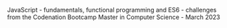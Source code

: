 JavaScript - fundamentals, functional programming and ES6
           - challenges from the Codenation Bootcamp Master in Computer Science - March 2023
